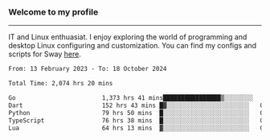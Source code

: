 ### Welcome to my profile

---

IT and Linux enthuasiat. I enjoy exploring the world of programming and desktop Linux configuring and customization. You can find my configs and scripts for Sway [here](https://github.com/uroborosq/mess-of-linux-configurations).

<!-- <div display="block">
 	<img align="left" width="48%" alt="isocalendar" src=".github/metrics/isocalendar_metrics.svg" />
	<img align="center" width="48%" alt="contributions" src=".github/metrics/contributions_metrics.svg" />
	<img align="center" alt="languages" src=".github/metrics/languages_metrics.svg" />
</div> -->

<!-- ![](https://komarev.com/ghpvc/?username=uroborosq&color=success&style=flat-square) -->
<!-- [](https://img.shields.io/github/last-commit/uroborosq/uroborosq?label=Profile%20updated&style=flat-square) -->

<!--START_SECTION:waka-->

```txt
From: 13 February 2023 - To: 18 October 2024

Total Time: 2,074 hrs 20 mins

Go                        1,373 hrs 41 mins████████████████▒░░░░░░░░   65.52 %
Dart                      152 hrs 43 mins █▓░░░░░░░░░░░░░░░░░░░░░░░   07.28 %
Python                    79 hrs 50 mins  █░░░░░░░░░░░░░░░░░░░░░░░░   03.81 %
TypeScript                76 hrs 38 mins  █░░░░░░░░░░░░░░░░░░░░░░░░   03.66 %
Lua                       64 hrs 13 mins  ▓░░░░░░░░░░░░░░░░░░░░░░░░   03.06 %
```

<!--END_SECTION:waka-->
